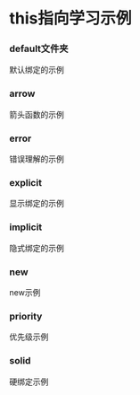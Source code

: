 # this指向学习示例

### default文件夹

默认绑定的示例

### arrow

箭头函数的示例

### error

错误理解的示例

### explicit

显示绑定的示例

### implicit

隐式绑定的示例

### new

new示例

### priority

优先级示例

### solid

硬绑定示例
